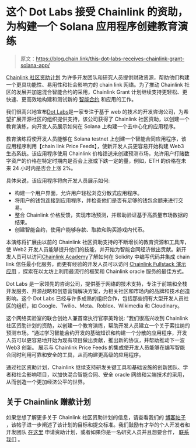 # 这个 Dot Labs 接受 Chainlink 的资助，为构建一个 Solana 应用程序创建教育演练

> 原文：<https://blog.chain.link/this-dot-labs-receives-chainlink-grant-solana-app/>

[Chainlink 社区资助计划](https://chain.link/community/grants) 为许多开发团队和研究人员提供财政资源，帮助他们构建一个更具功能性、易用性和社会影响力的 chain link 网络。为了推动 Chainlink 社区的发展并加速混合智能合约的采用，Chainlink Grant 计划继续支持更轻松、更快速、更高效地构建和测试新的 [智能合约](https://chain.link/education/smart-contracts) 和应用的工作。

我们很高兴地宣布[Dot Labs](https://www.thisdot.co/)是一家专注于基于 web 的技术的开发咨询公司，为希望扩展开源社区的组织提供支持，该公司获得了 Chainlink 社区资助，以创建一个教育演练，向开发人员展示如何在 Solana 上构建一个去中心化的应用程序。

教育演练将使开发人员能够在 Solana testnet 上创建一个智能合同应用程序，该应用程序利用[](https://chain.link/data-feeds)【chain link Price Feeds】，使新开发人员更容易开始构建 Web3 生态系统。该应用程序使用 Chainlink 价格馈送来创建预测市场，允许用户打赌数字资产的价格在特定时期内是否会上涨或下跌一定的量，例如，ETH 的价格在未来 24 小时内是否会上涨 2%。

具体来说，该应用程序将向开发人员展示如何:

*   构建一个用户界面，允许用户轻松浏览分散式应用程序。
*   将用户的钱包连接到应用程序，并检查他们是否有足够的钱包余额来进行交易。
*   整合 Chainlink 价格反馈，实现市场预测，并帮助验证基于高质量市场数据的结果。
*   创建智能合约，使用户能够存款、取款和购买游戏内代币。

本演练将扩展由以前的 Chainlink 社区资助支持的不断增长的教育资源和工具库，使 Web2 开发人员能够提升他们的技能，并开始为智能合同经济做出贡献。新开发人员可以访问[Chainlink Academy](https://www.chainlink.education/)了解如何在 Solidity 中编写代码并集成 chain link 信任最小化服务，而更有经验的开发人员可以访问 [Chainlink Fullstack 演示应用](https://github.com/hackbg/chainlink-fullstack) ，探索在以太坊上利用最流行的框架和 Chainlink oracle 服务的最佳方式。

Dot Labs 是一家领先的咨询公司，提供基于网络的技术支持，专注于前端和全栈开发服务、开源战略和创意营销解决方案，为相关社区和市场内的品牌和技术创造影响。这个 Dot Labs 已经与许多成熟的组织合作，包括那些拥有大型开发人员社区的组织，如 Google、Twilio、Meta、Roblox、Wikimedia 和 Cloudinary。

这个网络实验室的联合创始人兼首席执行官李美玲说: “我们很高兴收到 Chainlink 社区资助计划的资助，以创建一个教育演练，帮助开发人员建立一个关于索拉纳的预测市场。“通过学习智能合约开发的基础知识和构建一个分散的应用程序，开发人员可以更容易地开始为现有项目做出贡献，推出新的协议，并帮助推动下一波 Web3 创新。 展示与 Chainlink Price Feeds 的集成使开发人员能够在编写智能合同时利用可靠和安全的工具，从而构建更高级的应用程序。

通过社区资助计划，Chainlink 继续支持研发关键工具和基础设施的创新团队、学者和社会影响项目，以加快混合智能合同、安全 oracle 网络和尖端技术的采用，从而创造一个更加经济公平的世界。

## 关于 Chainlink 赠款计划

如果您想了解更多关于 Chainlink 社区资助计划的信息，请查看我们的 [博客帖子](https://blog.chain.link/introducing-the-chainlink-community-grant-program/) ，该帖子进一步阐述了该计划的目标和提交标准。我们鼓励有才华的个人开发者和开发团队 [在这里](https://chainlinkgrants.typeform.com/to/efEbsq) 申请资助计划，或者如果你是一名研究人员并且想要合作， [联系我们](/cdn-cgi/l/email-protection#384a5d4b5d594a5b50785b505951565451565354595a4b165b5755) 。
